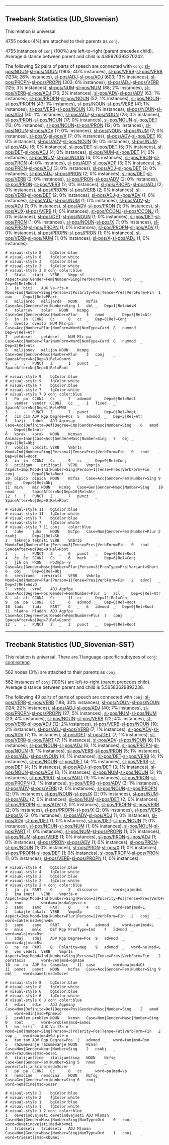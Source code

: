 

--------------------------------------------------------------------------------

## Treebank Statistics (UD_Slovenian)

This relation is universal.

4755 nodes (4%) are attached to their parents as `conj`.

4755 instances of `conj` (100%) are left-to-right (parent precedes child).
Average distance between parent and child is 4.89926393270242.

The following 52 pairs of parts of speech are connected with `conj`: [sl-pos/NOUN]()-[sl-pos/NOUN]() (1905; 40% instances), [sl-pos/VERB]()-[sl-pos/VERB]() (1234; 26% instances), [sl-pos/ADJ]()-[sl-pos/ADJ]() (603; 13% instances), [sl-pos/PROPN]()-[sl-pos/PROPN]() (303; 6% instances), [sl-pos/ADJ]()-[sl-pos/VERB]() (125; 3% instances), [sl-pos/NUM]()-[sl-pos/NUM]() (88; 2% instances), [sl-pos/VERB]()-[sl-pos/ADJ]() (76; 2% instances), [sl-pos/ADV]()-[sl-pos/ADV]() (63; 1% instances), [sl-pos/PROPN]()-[sl-pos/NOUN]() (52; 1% instances), [sl-pos/NOUN]()-[sl-pos/PROPN]() (43; 1% instances), [sl-pos/NOUN]()-[sl-pos/VERB]() (41; 1% instances), [sl-pos/VERB]()-[sl-pos/NOUN]() (31; 1% instances), [sl-pos/NOUN]()-[sl-pos/ADJ]() (30; 1% instances), [sl-pos/ADJ]()-[sl-pos/NOUN]() (23; 0% instances), [sl-pos/PRON]()-[sl-pos/NOUN]() (17; 0% instances), [sl-pos/NOUN]()-[sl-pos/DET]() (13; 0% instances), [sl-pos/NOUN]()-[sl-pos/PRON]() (12; 0% instances), [sl-pos/NOUN]()-[sl-pos/ADV]() (7; 0% instances), [sl-pos/NOUN]()-[sl-pos/NUM]() (7; 0% instances), [sl-pos/X]()-[sl-pos/X]() (7; 0% instances), [sl-pos/ADV]()-[sl-pos/DET]() (6; 0% instances), [sl-pos/ADV]()-[sl-pos/NOUN]() (6; 0% instances), [sl-pos/NUM]()-[sl-pos/ADJ]() (6; 0% instances), [sl-pos/DET]()-[sl-pos/DET]() (5; 0% instances), [sl-pos/DET]()-[sl-pos/ADJ]() (4; 0% instances), [sl-pos/NUM]()-[sl-pos/DET]() (4; 0% instances), [sl-pos/NUM]()-[sl-pos/NOUN]() (4; 0% instances), [sl-pos/PRON]()-[sl-pos/PRON]() (4; 0% instances), [sl-pos/ADP]()-[sl-pos/ADP]() (3; 0% instances), [sl-pos/PRON]()-[sl-pos/ADJ]() (3; 0% instances), [sl-pos/ADJ]()-[sl-pos/DET]() (2; 0% instances), [sl-pos/ADJ]()-[sl-pos/PRON]() (2; 0% instances), [sl-pos/DET]()-[sl-pos/VERB]() (2; 0% instances), [sl-pos/PRON]()-[sl-pos/ADV]() (2; 0% instances), [sl-pos/PRON]()-[sl-pos/VERB]() (2; 0% instances), [sl-pos/PROPN]()-[sl-pos/ADJ]() (2; 0% instances), [sl-pos/PROPN]()-[sl-pos/VERB]() (2; 0% instances), [sl-pos/VERB]()-[sl-pos/DET]() (2; 0% instances), [sl-pos/ADJ]()-[sl-pos/ADV]() (1; 0% instances), [sl-pos/ADJ]()-[sl-pos/NUM]() (1; 0% instances), [sl-pos/ADV]()-[sl-pos/ADJ]() (1; 0% instances), [sl-pos/ADV]()-[sl-pos/PRON]() (1; 0% instances), [sl-pos/AUX]()-[sl-pos/VERB]() (1; 0% instances), [sl-pos/CCONJ]()-[sl-pos/CCONJ]() (1; 0% instances), [sl-pos/DET]()-[sl-pos/NOUN]() (1; 0% instances), [sl-pos/DET]()-[sl-pos/PRON]() (1; 0% instances), [sl-pos/NOUN]()-[sl-pos/X]() (1; 0% instances), [sl-pos/PRON]()-[sl-pos/PROPN]() (1; 0% instances), [sl-pos/PROPN]()-[sl-pos/ADV]() (1; 0% instances), [sl-pos/PROPN]()-[sl-pos/PRON]() (1; 0% instances), [sl-pos/VERB]()-[sl-pos/NUM]() (1; 0% instances), [sl-pos/X]()-[sl-pos/ADJ]() (1; 0% instances).


~~~ conllu
# visual-style 8	bgColor:blue
# visual-style 8	fgColor:white
# visual-style 3	bgColor:blue
# visual-style 3	fgColor:white
# visual-style 3 8 conj	color:blue
1	Stala	stati	VERB	Vmpp-sf	Aspect=Imp|Gender=Fem|Number=Sing|VerbForm=Part	0	root	_	Dep=0|Rel=Root
2	je	biti	AUX	Va-r3s-n	Mood=Ind|Number=Sing|Person=3|Polarity=Pos|Tense=Pres|VerbForm=Fin	1	aux	_	Dep=1|Rel=PPart
3	milijardo	milijarda	NOUN	Ncfsa	Case=Acc|Gender=Fem|Number=Sing	1	obl	_	Dep=1|Rel=AdvM
4	tolarjev	tolar	NOUN	Ncmpg	Case=Gen|Gender=Masc|Number=Plur	3	nmod	_	Dep=3|Rel=Atr
5	in	in	CCONJ	Cc	_	8	cc	_	Dep=8|Rel=Conj
6	dvesto	dvesto	NUM	Mlc-pa	Case=Acc|Number=Plur|NumForm=Word|NumType=Card	8	nummod	_	Dep=8|Rel=Atr
7	petdeset	petdeset	NUM	Mlc-pa	Case=Acc|Number=Plur|NumForm=Word|NumType=Card	8	nummod	_	Dep=8|Rel=Atr
8	milijonov	milijon	NOUN	Ncmpg	Case=Gen|Gender=Masc|Number=Plur	3	conj	_	SpaceAfter=No|Dep=3|Rel=Coord
9	.	.	PUNCT	Z	_	1	punct	_	SpaceAfter=No|Dep=0|Rel=Root

~~~


~~~ conllu
# visual-style 9	bgColor:blue
# visual-style 9	fgColor:white
# visual-style 7	bgColor:blue
# visual-style 7	fgColor:white
# visual-style 7 9 conj	color:blue
1	Pa	pa	CCONJ	Cc	_	7	advmod	_	Dep=0|Rel=Root
2	vendar	vendar	CCONJ	Cc	_	1	fixed	_	SpaceAfter=No|Dep=1|Rel=MWU
3	-	-	PUNCT	Z	_	7	punct	_	Dep=0|Rel=Root
4	čim	čim	ADV	Rgp	Degree=Pos	5	advmod	_	Dep=5|Rel=Atr
5	lažji	lahek	ADJ	Agcmsay	Case=Acc|Definite=Def|Degree=Cmp|Gender=Masc|Number=Sing	6	amod	_	Dep=6|Rel=Atr
6	korak	korak	NOUN	Ncmsan	Animacy=Inan|Case=Acc|Gender=Masc|Number=Sing	7	obj	_	Dep=7|Rel=Obj
7	voščim	voščiti	VERB	Vmbr1s	Mood=Ind|Number=Sing|Person=1|Tense=Pres|VerbForm=Fin	0	root	_	Dep=0|Rel=Root
8	in	in	CCONJ	Cc	_	9	cc	_	Dep=9|Rel=Conj
9	prižigam	prižigati	VERB	Vmpr1s	Aspect=Imp|Mood=Ind|Number=Sing|Person=1|Tense=Pres|VerbForm=Fin	7	conj	_	Dep=0|Rel=Root
10	pipico	pipica	NOUN	Ncfsa	Case=Acc|Gender=Fem|Number=Sing	9	obj	_	Dep=9|Rel=Obj
11	miru	mir	NOUN	Ncmsg	Case=Gen|Gender=Masc|Number=Sing	10	nmod	_	SpaceAfter=No|Dep=10|Rel=Atr
12	!	!	PUNCT	Z	_	7	punct	_	SpaceAfter=No|Dep=0|Rel=Root

~~~


~~~ conllu
# visual-style 11	bgColor:blue
# visual-style 11	fgColor:white
# visual-style 7	bgColor:blue
# visual-style 7	fgColor:white
# visual-style 7 11 conj	color:blue
1	Juhe	juha	NOUN	Ncfpn	Case=Nom|Gender=Fem|Number=Plur	2	nsubj	_	Dep=2|Rel=Sb
2	teknejo	tekniti	VERB	Vmbr3p	Mood=Ind|Number=Plur|Person=3|Tense=Pres|VerbForm=Fin	0	root	_	SpaceAfter=No|Dep=0|Rel=Root
3	,	,	PUNCT	Z	_	6	punct	_	Dep=0|Rel=Root
4	če	če	SCONJ	Cs	_	6	mark	_	Dep=6|Rel=Conj
5	jih	on	PRON	Pp3mpa--y	Case=Acc|Gender=Masc|Number=Plur|Person=3|PronType=Prs|Variant=Short	6	obj	_	Dep=6|Rel=Obj
6	serviramo	servirati	VERB	Vmbr1p	Mood=Ind|Number=Plur|Person=1|Tense=Pres|VerbForm=Fin	2	advcl	_	Dep=2|Rel=AdvO
7	vroče	vroč	ADJ	Agpfpa	Case=Acc|Degree=Pos|Gender=Fem|Number=Plur	5	acl	_	Dep=6|Rel=Atr
8	ali	ali	CCONJ	Cc	_	11	cc	_	Dep=11|Rel=Conj
9	pa	pa	CCONJ	Cc	_	6	advmod	_	Dep=0|Rel=Root
10	tudi	tudi	PART	Q	_	6	advmod	_	Dep=0|Rel=Root
11	hladne	hladen	ADJ	Agpfpa	Case=Acc|Degree=Pos|Gender=Fem|Number=Plur	7	conj	_	SpaceAfter=No|Dep=7|Rel=Coord
12	.	.	PUNCT	Z	_	2	punct	_	Dep=0|Rel=Root

~~~




--------------------------------------------------------------------------------

## Treebank Statistics (UD_Slovenian-SST)

This relation is universal.
There are 1 language-specific subtypes of `conj`: [conj:extend]().

562 nodes (3%) are attached to their parents as `conj`.

562 instances of `conj` (100%) are left-to-right (parent precedes child).
Average distance between parent and child is 5.56583629893238.

The following 49 pairs of parts of speech are connected with `conj`: [sl-pos/VERB]()-[sl-pos/VERB]() (188; 33% instances), [sl-pos/NOUN]()-[sl-pos/NOUN]() (124; 22% instances), [sl-pos/ADJ]()-[sl-pos/ADJ]() (40; 7% instances), [sl-pos/PROPN]()-[sl-pos/PROPN]() (27; 5% instances), [sl-pos/NUM]()-[sl-pos/NUM]() (23; 4% instances), [sl-pos/NOUN]()-[sl-pos/VERB]() (22; 4% instances), [sl-pos/VERB]()-[sl-pos/ADJ]() (12; 2% instances), [sl-pos/VERB]()-[sl-pos/NOUN]() (10; 2% instances), [sl-pos/ADJ]()-[sl-pos/VERB]() (7; 1% instances), [sl-pos/ADV]()-[sl-pos/ADV]() (7; 1% instances), [sl-pos/DET]()-[sl-pos/DET]() (7; 1% instances), [sl-pos/VERB]()-[sl-pos/PART]() (7; 1% instances), [sl-pos/ADV]()-[sl-pos/NOUN]() (6; 1% instances), [sl-pos/NOUN]()-[sl-pos/ADJ]() (6; 1% instances), [sl-pos/PROPN]()-[sl-pos/NOUN]() (5; 1% instances), [sl-pos/VERB]()-[sl-pos/PRON]() (5; 1% instances), [sl-pos/ADJ]()-[sl-pos/NOUN]() (4; 1% instances), [sl-pos/DET]()-[sl-pos/VERB]() (4; 1% instances), [sl-pos/NOUN]()-[sl-pos/DET]() (4; 1% instances), [sl-pos/VERB]()-[sl-pos/DET]() (4; 1% instances), [sl-pos/ADJ]()-[sl-pos/DET]() (3; 1% instances), [sl-pos/NOUN]()-[sl-pos/ADV]() (3; 1% instances), [sl-pos/NUM]()-[sl-pos/NOUN]() (3; 1% instances), [sl-pos/PART]()-[sl-pos/PART]() (3; 1% instances), [sl-pos/PRON]()-[sl-pos/PROPN]() (3; 1% instances), [sl-pos/VERB]()-[sl-pos/ADV]() (3; 1% instances), [sl-pos/ADV]()-[sl-pos/VERB]() (2; 0% instances), [sl-pos/NOUN]()-[sl-pos/PROPN]() (2; 0% instances), [sl-pos/NOUN]()-[sl-pos/X]() (2; 0% instances), [sl-pos/NUM]()-[sl-pos/ADJ]() (2; 0% instances), [sl-pos/NUM]()-[sl-pos/DET]() (2; 0% instances), [sl-pos/PROPN]()-[sl-pos/ADV]() (2; 0% instances), [sl-pos/PROPN]()-[sl-pos/VERB]() (2; 0% instances), [sl-pos/PROPN]()-[sl-pos/X]() (2; 0% instances), [sl-pos/VERB]()-[sl-pos/X]() (2; 0% instances), [sl-pos/ADV]()-[sl-pos/ADJ]() (1; 0% instances), [sl-pos/ADV]()-[sl-pos/DET]() (1; 0% instances), [sl-pos/DET]()-[sl-pos/NOUN]() (1; 0% instances), [sl-pos/NOUN]()-[sl-pos/NUM]() (1; 0% instances), [sl-pos/NOUN]()-[sl-pos/PART]() (1; 0% instances), [sl-pos/NUM]()-[sl-pos/PROPN]() (1; 0% instances), [sl-pos/NUM]()-[sl-pos/VERB]() (1; 0% instances), [sl-pos/PRON]()-[sl-pos/ADJ]() (1; 0% instances), [sl-pos/PRON]()-[sl-pos/ADV]() (1; 0% instances), [sl-pos/PRON]()-[sl-pos/NOUN]() (1; 0% instances), [sl-pos/PRON]()-[sl-pos/X]() (1; 0% instances), [sl-pos/PROPN]()-[sl-pos/DET]() (1; 0% instances), [sl-pos/PROPN]()-[sl-pos/PRON]() (1; 0% instances), [sl-pos/VERB]()-[sl-pos/PROPN]() (1; 0% instances).


~~~ conllu
# visual-style 4	bgColor:blue
# visual-style 4	fgColor:white
# visual-style 2	bgColor:blue
# visual-style 2	fgColor:white
# visual-style 2 4 conj	color:blue
1	ja	ja	PART	Q	_	2	discourse	_	word=ja|msd=L
2	ima	imeti	VERB	Vmpr3s-n	Aspect=Imp|Mood=Ind|Number=Sing|Person=3|Polarity=Pos|Tense=Pres|VerbForm=Fin	0	root	_	word=ma|msd=Ggnste-n
3	samo	samo	PART	Q	_	4	cc	_	word=sam|msd=L
4	čakajte	čakati	VERB	Vmpm2p	Aspect=Imp|Mood=Imp|Number=Plur|Person=2|VerbForm=Fin	2	conj	_	word=čakte|msd=Ggnvdm
5	samo	samo	PART	Q	_	4	advmod	_	word=sam|msd=L
6	malo	malo	DET	Rgp	PronType=Ind	4	advmod	_	word=malo|msd=Rsn
7	zdaj	zdaj	ADV	Rgp	Degree=Pos	9	advmod	_	word=zdaj|msd=Rsn
8	ne	ne	PART	Q	Polarity=Neg	9	advmod	_	word=ne|msd=L
9	vem	vedeti	VERB	Vmpr1s	Aspect=Imp|Mood=Ind|Number=Sing|Person=1|Tense=Pres|VerbForm=Fin	2	parataxis	_	word=vem|msd=Ggnspe
10	na	na	ADP	Sa	Case=Acc	11	case	_	word=na|msd=Dt
11	pamet	pamet	NOUN	Ncfsa	Case=Acc|Gender=Fem|Number=Sing	9	obl	_	word=pamet|msd=Sozet

~~~


~~~ conllu
# visual-style 8	bgColor:blue
# visual-style 8	fgColor:white
# visual-style 6	bgColor:blue
# visual-style 6	fgColor:white
# visual-style 6 8 conj	color:blue
1	edini	edin	ADJ	Agpmsny	Case=Nom|Definite=Def|Degree=Pos|Gender=Masc|Number=Sing	2	amod	_	word=edin|msd=Ppnmeid
2	problem	problem	NOUN	Ncmsn	Case=Nom|Gender=Masc|Number=Sing	0	root	_	word=problem|msd=Somei
3	bo	biti	AUX	Va-f3s-n	Mood=Ind|Number=Sing|Person=3|Polarity=Pos|Tense=Fut|VerbForm=Fin	2	cop	_	word=bo|msd=Gp-pte-n
4	tam	tam	ADV	Rgp	Degree=Pos	2	advmod	_	word=tam|msd=Rsn
5	razumevanje	razumevanje	NOUN	Ncnsn	Case=Nom|Gender=Neut|Number=Sing	2	nsubj	_	word=razumeva|msd=Sosei
6	italijanščine	italijanščina	NOUN	Ncfsg	Case=Gen|Gender=Fem|Number=Sing	5	nmod	_	word=italijanščine|msd=Sozer
7	pa	pa	CCONJ	Cc	_	8	cc	_	word=pa|msd=Vp
8	nemščine	nemščina	NOUN	Ncfsg	Case=Gen|Gender=Fem|Number=Sing	6	conj	_	word=nemščine|msd=Sozer

~~~


~~~ conllu
# visual-style 2	bgColor:blue
# visual-style 2	fgColor:white
# visual-style 1	bgColor:blue
# visual-style 1	fgColor:white
# visual-style 1 2 conj	color:blue
1	devetindvajseti	devetindvajseti	ADJ	Mlomsn	Case=Nom|Gender=Masc|Number=Sing|NumType=Ord	0	root	_	word=devetindvejsti|msd=Kbvmei
2	trideseti	trideseti	ADJ	Mlomsn	Case=Nom|Gender=Masc|Number=Sing|NumType=Ord	1	conj	_	word=trieseti|msd=Kbvmei

~~~


